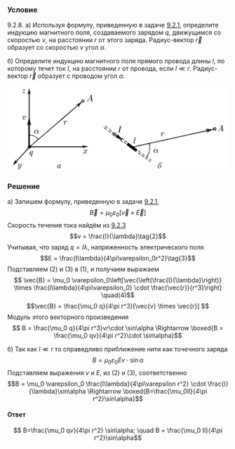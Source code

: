 ###  Условие 

$9.2.8.$ а) Используя формулу, приведенную в задаче [9.2.1](../9.2.1), определите индукцию магнитного поля, создаваемого зарядом $q$, движущимся со скоростью $v$, на расстоянии $r$ от этого заряда. Радиус-вектор $\vec{r}$ образует со скоростью $v$ угол $\alpha$. 

б) Определите индукцию магнитного поля прямого провода длины $l$, по которому течет ток $I$, на расстоянии $r$ от провода, если $l \ll r$. Радиус-вектор $\vec{r}$ образует с проводом угол $\alpha$. 

![ К задаче $9.2.8$ |1085x415, 67%](../../img/9.2.8/statement.png)

### Решение

a) Запишем формулу, приведенную в задаче [9.2.1](../9.2.1), $$\vec{B} = \mu_0 \varepsilon_0 [\vec{v} \times \vec{E}] \tag{1}$$ Cкорость течения тока найдём из [9.2.3](../9.2.3) $$v = \frac{I}{\lambda}\tag{2}$$ Учитывая, что заряд $q = l\lambda$, напряженность электрического поля $$E = \frac{l\lambda}{4\pi\varepsilon_0r^2}\tag{3}$$ Подставляем $(2)$ и $(3)$ в $(1)$, и получаем выражаем $$ \vec{B} = \mu_0 \varepsilon_0\left[\vec{\left(\frac{I}{\lambda}\right)} \times \frac{l\lambda}{4\pi\varepsilon_0} \cdot \frac{\vec{r}}{r^3}\right] \quad(4)$$ $$\vec{B} = \frac{\mu_0 q}{4\pi r^3}[\vec{v} \times \vec{r}] $$ Модуль этого векторного произведения $$ B = \frac{\mu_0 q}{4\pi r^3}vr\cdot \sin\alpha \Rightarrow \boxed{B = \frac{\mu_0 qv}{4\pi r^2}\cdot \sin\alpha}$$ 

б) Так как $l \ll r$ то справедливо приближение нити как точечного заряда $$B = \mu_0 \varepsilon_0 Ev\cdot \sin\alpha$$ Подставляем выражения $v$ и $E$, из $(2)$ и $(3)$, соответственно $$B = \mu_0 \varepsilon_0 \frac{l\lambda}{4\pi\varepsilon r^2} \cdot \frac{I}{\lambda}\sin\alpha \Rightarrow \boxed{B=\frac{\mu_0Il}{4\pi r^2}\sin\alpha}$$ 

#### Ответ

$$ B=\frac{\mu_0 qv}{4\pi r^2} \sin\alpha; \quad B = \frac{\mu_0 Il}{4\pi r^2}\sin\alpha$$ 
